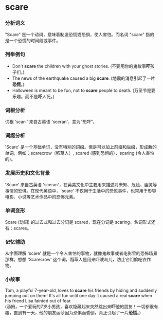 # scare

### 分析词义

  

"Scare" 是一个动词，意味着制造恐慌或恐惧，使人害怕。而名词 "scare" 指的是一个恐慌的时间段或事件。

  

### 列举例句

  

*   Don't **scare** the children with your ghost stories. (不要用你的鬼故事**吓**孩子们。)
*   The news of the earthquake caused a big **scare**. (地震的消息引起了一片**恐慌**。)
*   Halloween is meant to be fun, not to **scare** people to death. (万圣节是要乐趣，而不是**吓**人死。)

  

### 词根分析

  

词根 'scar-' 来自古英语 'sceran'，意为“恐吓”。

  

### 词缀分析

  

'Scare' 是一个基础单词，没有特别的词缀。但是可以加上前缀和后缀，形成新的单词，例如：scarecrow（稻草人）, scared (感到恐惧的），scaring (令人害怕的)。

  

### 发展历史和文化背景

  

'Scare' 来自古英语 'sceran'，在英美文化中主要用来描述对未知、危险、幽灵等事情的恐惧。在现代英语中，'scare' 不仅用于生活中的恐慌事件，也常用于形容电影、小说等艺术作品中的恐怖元素。

  

### 单词变形

  

Scare (动词) 的过去式和过去分词是 scared，现在分词是 scaring。名词形式还有：scares。

  

### 记忆辅助

  

从字面理解 'scare' 就是一个令人害怕的事物，就像鬼故事或者电影里的恐怖场景那样。想想 'Scarecrow' 这个词，稻草人是用来吓唬鸟儿，防止它们偷吃农作物。

  

### 小故事

  

Tom, a playful 7-year-old, loves to **scare** his friends by hiding and suddenly jumping out on them! It's all fun until one day it caused a real **scare** when his friend Lisa fainted out of fear.  
(汤姆，一个爱玩的7岁小男孩，喜欢隐藏起来突然跳出来**吓**他的朋友！一切都很有趣，直到有一天，他的朋友丽莎因为恐惧而昏倒，真正引起了一片**恐慌**。)

